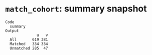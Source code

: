 # `match_cohort`: summary snapshot

    Code
      summary
    Output
                  u   v
      All       619 381
      Matched   334 334
      Unmatched 285  47

